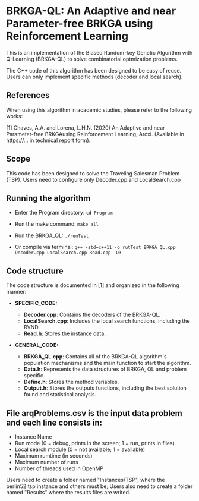 
# BRKGA-QL: An Adaptive and near Parameter-free BRKGA using Reinforcement Learning

This is an implementation of the Biased Random-key Genetic Algorithm with Q-Learning (BRKGA-QL) to solve combinatorial optmization problems.

The C++ code of this algorithm has been designed to be easy of reuse. Users can only implement specific methods (decoder and local search). 


## References

When using this algorithm in academic studies, please refer to the following works:

[1] Chaves, A.A. and Lorena, L.H.N. (2020)
An Adaptive and near Parameter-free BRKGAusing Reinforcement Learning, Arcxi. 
(Available in https://...  in technical report form).


## Scope

This code has been designed to solve the Traveling Salesman Problem (TSP). Users need to configure only Decoder.cpp and LocalSearch.cpp


## Running the algorithm

* Enter the Program directory: `cd Program`
* Run the make command: `make all`
* Run the BRKGA_QL: `./runTest`

* Or compile via terminal: `g++ -std=c++11 -o rutTest BRKGA_QL.cpp Decoder.cpp LocalSearch.cpp Read.cpp -O3 `


## Code structure

The code structure is documented in [1] and organized in the following manner:

* **SPECIFIC_CODE:**
    * **Decoder.cpp**: Contains the decoders of the BRKGA-QL.
    * **LocalSearch.cpp**: Includes the local search functions, including the RVND.
    * **Read.h**: Stores the instance data.

* **GENERAL_CODE:**
    * **BRKGA_QL.cpp**: Contains all of the BRKGA-QL algorithm's population mechanisms and the main function to start the algorithm.
    * **Data.h**: Represents the data structures of BRKGA, QL and problem specific.
    * **Define.h**: Stores the method variables.
    * **Output.h**: Stores the outputs functions, including the best solution found and statistical analysis.

## File arqProblems.csv is the input data problem and each line consists in:

- Instance Name
- Run mode (0 = debug, prints in the screen; 1 = run, prints in files)
- Local search module (0 = not available; 1 = available)
- Maximum rumtime (in seconds)
- Maximum number of runs
- Number of threads used in OpenMP

Users need to create a folder named "Instances/TSP", where the berlin52.tsp instance and others must be; Users also need to create a folder named "Results" where the results files are writed.
